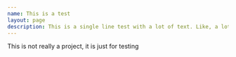 ```yaml
---
name: This is a test
layout: page
description: This is a single line test with a lot of text. Like, a lot a lot of text. Like so much text, and so mamy words
---
```


This is not really a project, it is just for testing
